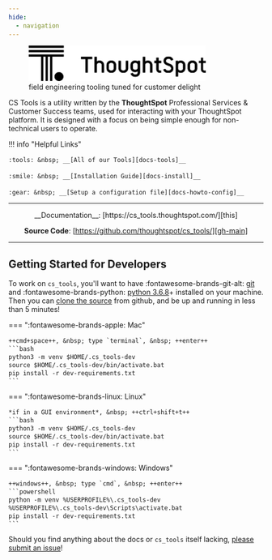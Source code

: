 ```yaml
---
hide:
  - navigation
---
```


<style>
  .md-typeset h1,
  .md-content__button {
    display: none;
  }
</style>

<figure>
  <img src="assets/logo_black.svg" width="350"/>
  <figcaption>field engineering tooling tuned for customer delight</figcaption>
</figure>

CS Tools is a utility written by the __ThoughtSpot__ Professional Services & Customer
Success teams, used for interacting with your ThoughtSpot platform. It is designed with
a focus on being simple enough for non-technical users to operate.

!!! info "Helpful Links"

    :tools: &nbsp; __[All of our Tools][docs-tools]__

    :smile: &nbsp; __[Installation Guide][docs-install]__

    :gear: &nbsp; __[Setup a configuration file][docs-howto-config]__

---

<center>
__Documentation__: [https://cs_tools.thoughtspot.com/][this]

__Source Code__: [https://github.com/thoughtspot/cs_tools/][gh-main]
</center>

---

## __Getting Started__ for Developers

To work on `cs_tools`, you'll want to have :fontawesome-brands-git-alt:
[git][install-git] and :fontawesome-brands-python: [python 3.6.8][install-python]+
installed on your machine. Then you can [clone the source][gh-clone] from github, and be
up and running in less than 5 minutes!

=== ":fontawesome-brands-apple: Mac"

    ++cmd+space++, &nbsp; type `terminal`, &nbsp; ++enter++
    ```bash
    python3 -m venv $HOME/.cs_tools-dev
    source $HOME/.cs_tools-dev/bin/activate.bat
    pip install -r dev-requirements.txt
    ```

=== ":fontawesome-brands-linux: Linux"

    *if in a GUI environment*, &nbsp; ++ctrl+shift+t++
    ```bash
    python3 -m venv $HOME/.cs_tools-dev
    source $HOME/.cs_tools-dev/bin/activate.bat
    pip install -r dev-requirements.txt
    ```

=== ":fontawesome-brands-windows: Windows"

    ++windows++, &nbsp; type `cmd`, &nbsp; ++enter++
    ```powershell
    python -m venv %USERPROFILE%\.cs_tools-dev
    %USERPROFILE%\.cs_tools-dev\Scripts\activate.bat
    pip install -r dev-requirements.txt
    ```

Should you find anything about the docs or `cs_tools` itself lacking, [please submit an
issue][gh-issue]!

[this]: https://cs_tools.thoughtspot.com/
[docs-tools]: cs-tools/overview.md
[docs-install]: how-to/install.md
[docs-howto-config]: how-to/configuration_file.md
[gh-main]: https://github.com/thoughtspot/cs_tools/
[gh-issue]: https://github.com/thoughtspot/cs_tools/issues/new
[gh-clone]: https://docs.github.com/en/github/creating-cloning-and-archiving-repositories/cloning-a-repository-from-github/cloning-a-repository
[install-git]: https://git-scm.com/downloads
[install-python]: https://www.python.org/downloads
